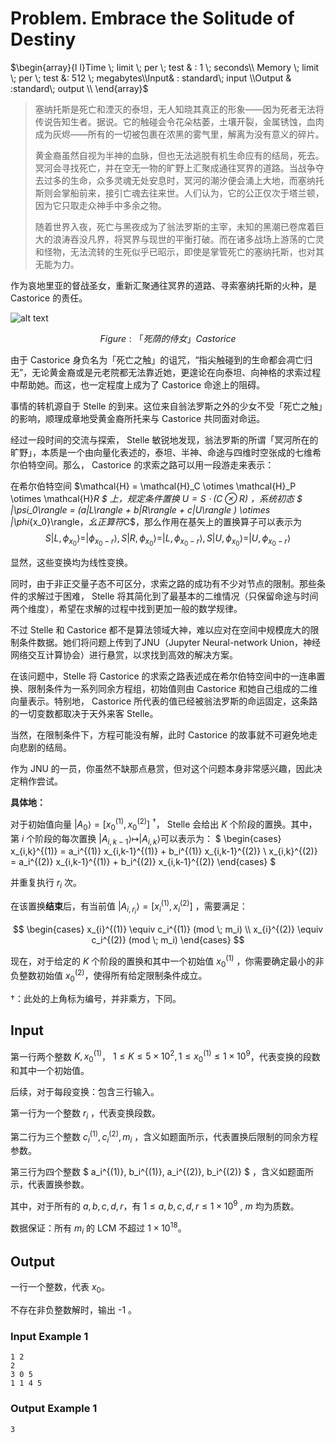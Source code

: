 # Problem. Embrace the Solitude of Destiny

$\begin{array}{l l}Time \; limit \; per \; test & :  1 \;  seconds\\ Memory \; limit \; per \; test &:  512 \;  megabytes\\Input& : standard\;  input \\Output & :standard\;  output \\ \end{array}$

> 塞纳托斯是死亡和湮灭的泰坦，无人知晓其真正的形象——因为死者无法将传说告知生者。据说。它的触碰会令花朵枯萎，土壤开裂，金属锈蚀，血肉成为灰烬——所有的一切被包裹在浓黑的雾气里，解离为没有意义的碎片。
>
> 黄金裔虽然自视为半神的血脉，但也无法逃脱有机生命应有的结局，死去。冥河会寻找死亡，并在空无一物的旷野上汇聚成通往冥界的道路。当战争夺去过多的生命，众多灵魂无处安息时，冥河的潮汐便会涌上大地，而塞纳托斯则会掌船前来，接引亡魂去往来世。人们认为，它的公正仅次于塔兰顿，因为它只取走众神手中多余之物。
> 
> 随着世界入夜，死亡与黑夜成为了翁法罗斯的主宰，未知的黑潮已卷席着巨大的浪涛吞没凡界，将冥界与现世的平衡打破。而在诸多战场上游荡的亡灵和怪物，无法流转的生死似乎已昭示，即使是掌管死亡的塞纳托斯，也对其无能为力。

作为哀地里亚的督战圣女，重新汇聚通往冥界的道路、寻索塞纳托斯的火种，是 Castorice 的责任。

![alt text](image.png)

$$
Figure : 「死荫的侍女」Castorice
$$


由于 Castorice 身负名为「死亡之触」的诅咒，“指尖触碰到的生命都会凋亡归无”，无论黄金裔或是元老院都无法靠近她，更遑论在向泰坦、向神格的求索过程中帮助她。而这，也一定程度上成为了 Castorice 命途上的阻碍。

事情的转机源自于 Stelle 的到来。这位来自翁法罗斯之外的少女不受「死亡之触」的影响，顺理成章地受黄金裔所托来与 Castorice 共同面对命运。

经过一段时间的交流与探索， Stelle 敏锐地发现，翁法罗斯的所谓「冥河所在的旷野」，本质是一个由向量化表述的，泰坦、半神、命途与四维时空张成的七维希尔伯特空间。那么， Castorice 的求索之路可以用一段游走来表示：

在希尔伯特空间 $\mathcal{H} = \mathcal{H}_C \otimes \mathcal{H}_P \otimes \mathcal{H}_R $ 上，规定条件置换 $U = S \cdot (C \otimes R)$ ，系统初态 $ |\psi_0\rangle = (a|L\rangle + b|R\rangle + c|U\rangle ) \otimes |\phi_{x_0}\rangle$，幺正算符$C$，那么作用在基矢上的置换算子可以表示为
$$
S|L,\phi_{x_0}\rangle = |\phi_{x_0 - r}\rangle,S|R,\phi_{x_0}\rangle = |L,\phi_{x_0 - r}\rangle,S|U,\phi_{x_0}\rangle = |U,\phi_{x_0 - r}\rangle
$$

显然，这些变换均为线性变换。

<!-- 空间中浮动的向量在 Castorice 眼中逐渐展开了一副黄金时代的画卷。在这盛世繁荣的一角， -->
同时，由于非正交量子态不可区分，求索之路的成功有不少对节点的限制。那些条件的求解过于困难， Stelle 将其简化到了最基本的二维情况（只保留命途与时间两个维度），希望在求解的过程中找到更加一般的数学规律。

不过 Stelle 和 Castorice 都不是算法领域大神，难以应对在空间中规模庞大的限制条件数据。她们将问题上传到了JNU（Jupyter Neural-network Union，神经网络交互计算协会）进行悬赏，以求找到高效的解决方案。

在该问题中，Stelle 将 Castorice 的求索之路表述成在希尔伯特空间中的一连串置换、限制条件为一系列同余方程组，初始值则由 Castorice 和她自己组成的二维向量表示。特别地， Castorice 所代表的值已经被翁法罗斯的命运固定，这条路的一切变数都取决于天外来客 Stelle。

当然，在限制条件下，方程可能没有解，此时 Castorice 的故事就不可避免地走向悲剧的结局。

作为 JNU 的一员，你虽然不缺那点悬赏，但对这个问题本身非常感兴趣，因此决定稍作尝试。


**具体地：**

对于初始值向量 $|A_0\rangle = [x_0^{(1)},x_0^{(2)}]$ $^\dagger$， Stelle 会给出 $K$ 个阶段的置换。其中，第 $i$ 个阶段的每次置换 $|A_{i,k-1}\rangle \mapsto |A_{i,k}\rangle$可以表示为：
$
\begin{cases}
x_{i,k}^{(1)} = a_i^{(1)} x_{i,k-1}^{(1)} + b_i^{(1)} x_{i,k-1}^{(2)} \\
x_{i,k}^{(2)} = a_i^{(2)} x_{i,k-1}^{(1)} + b_i^{(2)} x_{i,k-1}^{(2)}
\end{cases}
$

并重复执行 $r_i$ 次。

在该置换**结束**后，有当前值 $|A_{i,r_i}\rangle = [x_{i}^{(1)},x_{i}^{(2)}]$ ，需要满足：

$$
\begin{cases}
x_{i}^{(1)} \equiv c_i^{(1)} (mod \; m_i) \\
x_{i}^{(2)} \equiv c_i^{(2)} (mod \; m_i) 
\end{cases}
$$

现在，对于给定的 $K$ 个阶段的置换和其中一个初始值 $x_0^{(1)}$ ，你需要确定最小的非负整数初始值 $x_0^{(2)}$，使得所有给定限制条件成立。

$\dagger$：此处的上角标为编号，并非乘方，下同。

<!-- **具体地，在本问题中**：将 Castorice 的求索之路表述成在欧几里得空间中一维初始值上的一串线性变换。 Stelle 会给出 $K$ 个阶段的线性变换，每个阶段的线性变换可以表示为 $  a_i x + b_i \mapsto x $ ，并重复执行 $r_i$ 次。

在第 $j$ 阶段结束后，当前的 $x$ 值需要满足 $x \equiv c_j ( mod \; m_j )$，才认为本段路径合法。

你需要确定一个可行的最小正整数 $x_0$ ，使得所有限制条件成立。

形式化地，有同余方程组 
$$
\begin{cases} 
x_{r_1} & \equiv c_1 ( mod \; m_1 ) \\
x_{r_1+r_2} & \equiv c_2 ( mod \; m_2 ) \\
& \vdots \\
x_{\sum_{i=1}^K r_i} & \equiv c_K ( mod \; m_K ) \\
\end{cases}
$$

其中 $\forall i \lt 1 , x_{i} = a_k x_{i-1} + b_k $ , $k$ 满足 $ \sum _{j=1}^{k-1} r_j < i \le \sum _{j=1}^{k} r_j $. -->

## Input

第一行两个整数 $K,x_0^{(1)}$， $1\le K \le 5\times 10^2,1\le x_0^{(1)} \le 1\times 10^9$，代表变换的段数和其中一个初始值。

后续，对于每段变换：包含三行输入。

第一行为一个整数 $r_i$ ，代表变换段数。

第二行为三个整数 $c_i^{(1)}, c_i^{(2)}, m_i$ ，含义如题面所示，代表置换后限制的同余方程参数。

第三行为四个整数 $ a_i^{(1)}, b_i^{(1)},  a_i^{(2)}, b_i^{(2)} $ ，含义如题面所示，代表置换参数。


其中，对于所有的 $a,b,c,d,r$，有 $1 \le a,b,c,d,r \le 1 \times 10^9$ , $m$ 均为质数。

数据保证：所有 $m_i$ 的 LCM 不超过 $1\times 10^{18}$。

## Output

一行一个整数，代表 $x_0$。

不存在非负整数解时，输出 -1 。

### Input Example 1

```text
1 2
2
3 0 5
1 1 4 5
```

### Output Example 1

```text
3
```